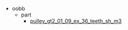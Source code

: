 * oobb
  * part
    * [pulley_gt2_01_09_ex_36_teeth_sh_m3](oobb/part/pulley_gt2_01_09_ex_36_teeth_sh_m3)
